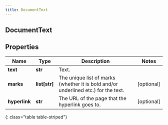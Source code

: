```yaml
---
title: DocumentText
---
```

## DocumentText

## Properties

|Name | Type | Description | Notes|
|------------ | ------------- | ------------- | -------------|
| **text** | **str** | Text. | |
| **marks** | **list[str]** | The unique list of marks (whether it is bold and/or underlined etc.) for the text. | [optional] |
| **hyperlink** | **str** | The URL of the page that the hyperlink goes to. | [optional] |
{: class="table table-striped"}


